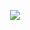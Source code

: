<p align="center">
  <img src="[your-gif.gif](https://media0.giphy.com/media/v1.Y2lkPTc5MGI3NjExa3BweXNqOGE5d3NtMHBheW9sY2ZkbHRubmMycWZ2enVobHJqcTlkMSZlcD12MV9pbnRlcm5hbF9naWZfYnlfaWQmY3Q9Zw/JqmupuTVZYaQX5s094/giphy.gif)"/>
</p>
